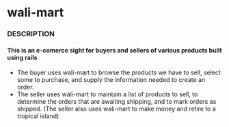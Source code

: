 # wali-mart
### DESCRIPTION
#### This is an e-comerce sight for buyers and sellers of various products built using rails

- The buyer uses wali-mart to browse the products we have to sell, select some to purchase, and supply the information needed to create an order.
- The seller uses wali-mart to maintain a list of products to sell, to determine the orders that are awaiting shipping, and to mark orders as shipped. (The seller also uses wali-mart to make money and retire to a tropical island)